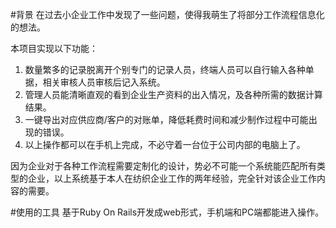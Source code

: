 
#背景
在过去小企业工作中发现了一些问题，使得我萌生了将部分工作流程信息化的想法。

本项目实现以下功能：
1. 数量繁多的记录脱离开个别专门的记录人员，终端人员可以自行输入各种单据，相关审核人员审核后记入系统。
2. 管理人员能清晰直观的看到企业生产资料的出入情况，及各种所需的数据计算结果。
3. 一键导出对应供应商/客户的对账单，降低耗费时间和减少制作过程中可能出现的错误。
4. 以上操作都可以在手机上完成，不必守着一台位于公司内部的电脑上了。

因为企业对于各种工作流程需要定制化的设计，势必不可能一个系统能匹配所有类型的企业，以上系统基于本人在纺织企业工作的两年经验，完全针对该企业工作内容的需要。

#使用的工具
基于Ruby On Rails开发成web形式，手机端和PC端都能进入操作。